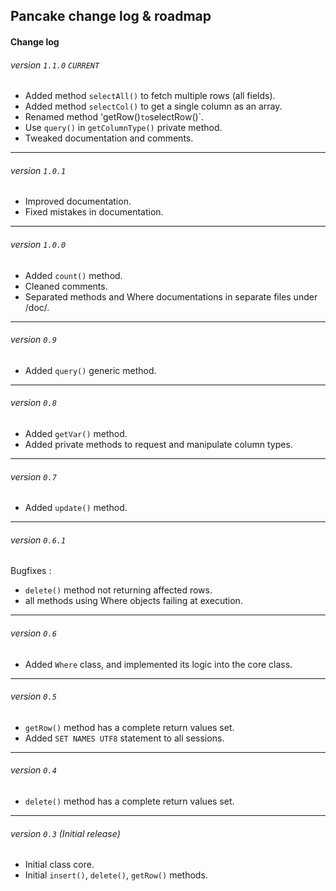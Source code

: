 ## Pancake change log & roadmap

#### Change log

###### version `1.1.0` `CURRENT`

  * Added method `selectAll()` to fetch multiple rows (all fields).
  * Added method `selectCol()` to get a single column as an array.
  * Renamed method 'getRow()` to `selectRow()`.
  * Use `query()` in `getColumnType()` private method.
  * Tweaked documentation and comments.

-----

###### version `1.0.1`

  * Improved documentation.
  * Fixed mistakes in documentation.

-----

###### version `1.0.0`

  * Added `count()` method.
  * Cleaned comments.
  * Separated methods and Where documentations in separate files under /doc/.

-----

###### version `0.9`

  * Added `query()` generic method.

-----

###### version `0.8`

  * Added `getVar()` method.
  * Added private methods to request and manipulate column types.

-----

###### version `0.7`

  * Added `update()` method.

-----

###### version `0.6.1`

Bugfixes :

  * `delete()` method not returning affected rows.
  * all methods using Where objects failing at execution.

-----

###### version `0.6`

  * Added `Where` class, and implemented its logic into the core class.

-----

###### version `0.5`

  * `getRow()` method has a complete return values set.
  * Added `SET NAMES UTF8` statement to all sessions.

-----

###### version `0.4`

  * `delete()` method has a complete return values set.

-----

###### version `0.3` (Initial release)

  * Initial class core.
  * Initial `insert()`, `delete()`, `getRow()` methods.